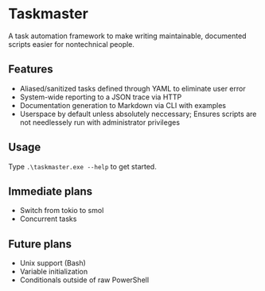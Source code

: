 # Taskmaster
A task automation framework to make writing maintainable, documented scripts easier for nontechnical people.

## Features
- Aliased/sanitized tasks defined through YAML to eliminate user error
- System-wide reporting to a JSON trace via HTTP
- Documentation generation to Markdown via CLI with examples
- Userspace by default unless absolutely neccessary; Ensures scripts are not needlessely run with administrator privileges

## Usage
Type `.\taskmaster.exe --help` to get started.

## Immediate plans
- Switch from tokio to smol
- Concurrent tasks

## Future plans
- Unix support (Bash)
- Variable initialization
- Conditionals outside of raw PowerShell